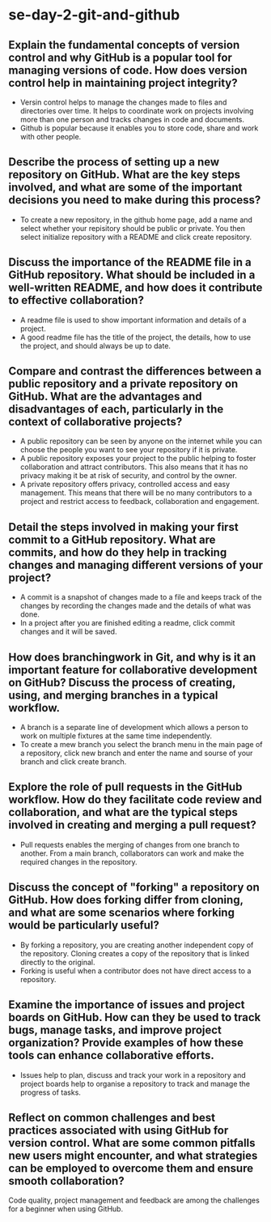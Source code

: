 # se-day-2-git-and-github
## Explain the fundamental concepts of version control and why GitHub is a popular tool for managing versions of code. How does version control help in maintaining project integrity?
- Versin control helps to manage the changes made to files and directories over time. It helps to coordinate work on projects involving more than one person and tracks changes in code and documents.
- Github is popular because it enables you to store code, share and work with other people.

## Describe the process of setting up a new repository on GitHub. What are the key steps involved, and what are some of the important decisions you need to make during this process?
- To create a new repository, in the github home page, add a name and select whether your repisitory should be public or private. You then select initialize repository with a README and click create repository.

## Discuss the importance of the README file in a GitHub repository. What should be included in a well-written README, and how does it contribute to effective collaboration?
- A readme file is used to show important information and details of a project.
- A good readme file has the title of the project, the details, how to use the project, and should always be up to date.

## Compare and contrast the differences between a public repository and a private repository on GitHub. What are the advantages and disadvantages of each, particularly in the context of collaborative projects?
- A public repository can be seen by anyone on the internet while you can choose the people you want to see your repository if it is private.
- A public repository exposes your project to the public helping to foster collaboration and attract contributors. This also means that it has no privacy  making it be at risk of security, and control by the owner.
- A private repository offers privacy, controlled access and easy management. This means that there will be no many contributors to a project and restrict access to feedback, collaboration and engagement.

## Detail the steps involved in making your first commit to a GitHub repository. What are commits, and how do they help in tracking changes and managing different versions of your project?
- A commit is a snapshot of changes made to a file and keeps track of the changes by recording the changes made and the details of what was done.
- In a project after you are finished editing a readme, click commit changes and it will be saved.

## How does branchingwork in Git, and why is it an important feature for collaborative development on GitHub? Discuss the process of creating, using, and merging branches in a typical workflow.
- A branch is a separate line of development which allows a person to work on multiple fixtures at the same time independently.
- To create a mew branch you select the branch menu in the main page of a repository, click new branch and enter the name and sourse of your branch and click create branch.
## Explore the role of pull requests in the GitHub workflow. How do they facilitate code review and collaboration, and what are the typical steps involved in creating and merging a pull request?
- Pull requests enables the merging of changes from one branch to another. From a main branch, collaborators can work and make the required changes in the repository.

## Discuss the concept of "forking" a repository on GitHub. How does forking differ from cloning, and what are some scenarios where forking would be particularly useful?
- By forking a repository, you are creating another independent copy of the repository. Cloning creates a copy of the repository that is linked directly to the original.
- Forking is useful when a contributor does not have direct access to a repository.

## Examine the importance of issues and project boards on GitHub. How can they be used to track bugs, manage tasks, and improve project organization? Provide examples of how these tools can enhance collaborative efforts.
- Issues help to plan, discuss and track your work in a repository and project boards help to organise a repository to track and manage the progress of tasks.

## Reflect on common challenges and best practices associated with using GitHub for version control. What are some common pitfalls new users might encounter, and what strategies can be employed to overcome them and ensure smooth collaboration?
Code quality, project management and feedback are among the challenges for a beginner when using GitHub.
